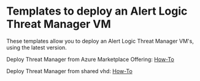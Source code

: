 # Templates to deploy an Alert Logic Threat Manager VM


These templates allow you to deploy an Alert Logic Threat Manager VM's, using the latest version.

Deploy Threat Manager from Azure Marketplace Offering: [How-To](https://github.com/alertlogic/al-arm-templates/blob/master/threat-manager/marketplace/README.md)

Deploy Threat Manager from shared vhd: [How-To](https://github.com/alertlogic/al-arm-templates/blob/master/threat-manager/shared_vhd/README.md)
